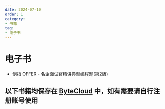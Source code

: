 ```yaml
---
date: 2024-07-10
order: 1
category: 
- 书籍
tag: 
- 电子书
---
```


# 电子书

- 剑指 OFFER - 名企面试官精讲典型编程题(第2版)

<!-- more -->

<PDF url="https://cloud.braumace.cn/f/855u3/%E5%89%91%E6%8C%87OFFER%20%20%E5%90%8D%E4%BC%81%E9%9D%A2%E8%AF%95%E5%AE%98%E7%B2%BE%E8%AE%B2%E5%85%B8%E5%9E%8B%E7%BC%96%E7%A8%8B%E9%A2%98%20%20%E7%AC%AC2%E7%89%88.pdf" />

## 以下书籍均保存在 [ByteCloud](https://cloud.braumace.cn) 中，如有需要请自行注册账号使用


